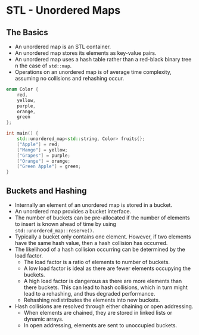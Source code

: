 # STL - Unordered Maps

## The Basics

- An unordered map is an STL container.
- An unordered map stores its elements as key-value pairs.
- An unordered map uses a hash table rather than a red-black binary tree n the case of `std::map`.
- Operations on an unordered map is of average time complexity, assuming no collisions and rehashing occur.

```cpp
enum Color {
	red,
	yellow,
	purple,
	orange,
	green
};

int main() {
	std::unordered_map<std::string, Color> fruits{};
	["Apple"] = red;
	["Mango"] = yellow;
	["Grapes"] = purple;
	["Orange"] = orange;
	["Green Apple"] = green;
}
```

## Buckets and Hashing

- Internally an element of an unordered map is stored in a bucket.
- An unordered map provides a bucket interface.
- The number of buckets can be pre-allocated if the number of elements to insert is known ahead of time by using `std::unordered_map::reserve()`.
- Typically a bucket only contains one element. However, if two elements have the same hash value, then a hash collision has occurred.
- The likelihood of a hash collision occurring can be determined by the load factor.
	- The load factor is a ratio of elements to number of buckets.
	- A low load factor is ideal as there are fewer elements occupying the buckets.
	- A high load factor is dangerous as there are more elements than there buckets. This can lead to hash collisions, which in turn might lead to a rehashing, and thus degraded performance.
	- Rehashing redistributes the elements into new buckets.
- Hash collisions are resolved through either chaining or open addressing.
	- When elements are chained, they are stored in linked lists or dynamic arrays.
	- In open addressing, elements are sent to unoccupied buckets.